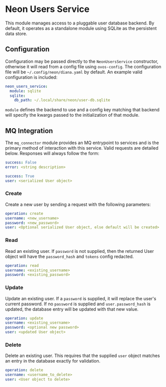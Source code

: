 # Neon Users Service
This module manages access to a pluggable user database backend. By default, it
operates as a standalone module using SQLite as the persistent data store.

## Configuration
Configuration may be passed directly to the `NeonUsersService` constructor,
otherwise it will read from a config file using `ovos-config`. The configuration
file will be `~/.config/neon/diana.yaml` by default. An example valid configuration
is included:

```yaml
neon_users_service:
  module: sqlite
  sqlite:
    db_path: ~/.local/share/neon/user-db.sqlite
```

`module` defines the backend to use and a config key matching that backend
will specify the kwargs passed to the initialization of that module.

## MQ Integration
The `mq_connector` module provides an MQ entrypoint to services and is the
primary method of interaction with this service. Valid requests are detailed
below. Responses will always follow the form:

```yaml
success: False
error: <string description>
```

```yaml
success: True
user: <serialized User object>
```

### Create
Create a new user by sending a request with the following parameters:
```yaml
operation: create
username: <new_username>
password: <new_password>
user: <Optional serialized User object, else default will be created>
```

### Read
Read an existing user. If `password` is not supplied, then the returned User
object will have the `password_hash` and `tokens` config redacted.
```yaml
operation: read
username: <existing_username>
password: <existing_password>
```

### Update
Update an existing user. If a `password` is supplied, it will replace the
user's current password. If no `password` is supplied and `user.password_hash` 
is updated, the database entry will be updated with that new value.

```yaml
operation: update
username: <existing_username>
password: <optional new password>
user: <updated User object>
```

### Delete
Delete an existing user. This requires that the supplied `user` object matches
an entry in the database exactly for validation.
```yaml
operation: delete
username: <username_to_delete>
user: <User object to delete>
```

